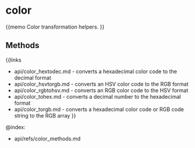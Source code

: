 color 
=============


{{memo Color transformation helpers. }}



Methods
-------

{{links
- api/color_hextodec.md - converts a hexadecimal color code to the decimal format
- api/color_hsvtorgb.md - converts an HSV color code to the RGB format
- api/color_rgbtohsv.md - converts an RGB color code to the HSV format
- api/color_tohex.md - converts a decimal number to the hexadecimal format
- api/color_torgb.md - converts a hexadecimal color code or RGB code string to the RGB array
}}




@index:
- api/refs/color_methods.md

